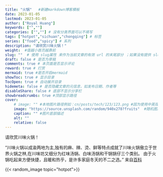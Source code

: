 ```yaml
---
title: "火锅"   #新建markdown博客模板
date: 2023-01-05
lastmod: 2023-01-05
author: ["Royal Huang"]
keywords: ["",""]
categories: ["",""] # 没有分类界面可以不填写
tags: ["hotpot","sichuan","chongqing"] # 标签
series: ["food","spicy"] # 系列
description: "请欣赏川味火锅！"
weight:  #值越小首页越靠前
slug: ""  # 使用 slug属性 来作为当前文章的有效 url 的末尾部分 ；如果没有提供 slug 则使用 title 代替。
draft: false # 是否为草稿
comments: true # 本页面是否显示评论
reward: true # 打赏
mermaid: true #是否开启mermaid
showToc: true # 显示目录
TocOpen: true # 自动展开目录
hidemeta: false # 是否隐藏文章的元信息，如发布日期、作者等
disableShare: false # 底部不显示分享栏
showbreadcrumbs: true #顶部显示路径
cover:
    # image: "" #本地图片路径例如：cn/posts/tech/123/123.png #因为使用中英双站，故图片地址要加cn,英文站也是加cn
    image: "https://source.unsplash.com/random/940x278?fruits"  #随机图片
    caption: "" #图片底部描述
    alt: ""
    relative: false
---
```


请欣赏川味火锅！

“川味火锅以成渝两地为主,独有的麻、辣、烫、鲜等特点成就了川味火锅傲立于世界火锅之林,在川味坊又细分为红味汤锅、白味汤锅和干锅锅仔三个类别。
由于火锅吃起来方便快捷，且暖和热乎，是许多家庭冬天的不二之选。” 来自[百科](https://baike.baidu.com/item/%E5%B7%9D%E5%91%B3%E7%81%AB%E9%94%85/3690233?fr=aladdin)

{{< random_image topic="hotpot">}}